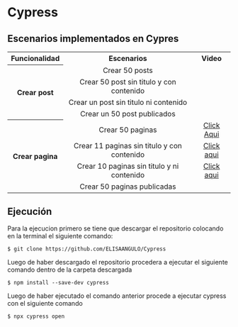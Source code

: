# Cypress

## Escenarios implementados en Cypres

<table align="center">
<tr align="center">
<th><center>Funcionalidad</center></th>
<th><center>Escenarios</center></th>
<th><center>Video</center></th>
</tr>
<tr align="center">
<th rowspan="4"><center> Crear post</center></th>
<td>Crear 50 posts</td>
<td></td>
</tr>
<tr align="center">
<td>Crear 50 post sin titulo y con contenido</td>
<td></td>
</tr>
<tr align="center">
<td>Crear un post sin titulo ni contenido</td>
<td></td>
</tr>
<tr align="center">
<td>Crear un 50 post publicados</td>
<td></td>
</tr>
<tr align="center">
<th rowspan="4"><center>Crear pagina</center></th>
<td>Crear 50 paginas </td>
<td><a href="https://drive.google.com/file/d/16lzykz2EhvabWK4aOSa36N7acr5RqDSl/view?usp=sharing">Click Aqui</td>
</tr>
<tr align="center">
<td>Crear 11 paginas sin titulo y con contenido</td>
<td>
<a href="https://uniandes-my.sharepoint.com/:v:/g/personal/c_barreiroh_uniandes_edu_co/ERym9C_8artEgsunszRz5moBsFwctoFPqBLDC2iDNuGJ2w?e=AcP7rz">Click aqui</a>
</td>
</tr>
<tr align="center">
<td>Crear 10 paginas sin titulo y ni contenido</td>
<td><a href="https://uniandes-my.sharepoint.com/:v:/g/personal/c_barreiroh_uniandes_edu_co/EXYnoS1tF6FKgsGljrVwQOQBU6oyaZGHvZk0aNPDK_bwPg?e=fVPhc9">Click aqui</a></td>
</tr>
<tr align="center">
<td>Crear 50 paginas publicadas</td>
<td>
</td>
</tr>
</table>

## Ejecución

Para la ejecucion primero se tiene que descargar el repositorio colocando en la terminal el siguiente comando:

```shell
$ git clone https://github.com/ELISAANGULO/Cypress
```
Luego de haber descargado el repositorio procedera a ejecutar el siguiente comando dentro de la carpeta descargada

```shell
$ npm install --save-dev cypress
```

Luego de haber ejecutado el comando anterior procede a ejecutar cypress con el siguiente comando

```shell
$ npx cypress open
```